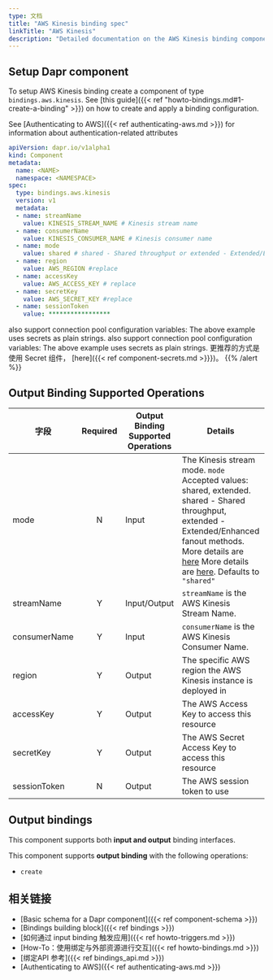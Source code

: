 ```yaml
---
type: 文档
title: "AWS Kinesis binding spec"
linkTitle: "AWS Kinesis"
description: "Detailed documentation on the AWS Kinesis binding component"
---
```


## Setup Dapr component

To setup AWS Kinesis binding create a component of type `bindings.aws.kinesis`. See [this guide]({{< ref "howto-bindings.md#1-create-a-binding" >}}) on how to create and apply a binding configuration.

See [Authenticating to AWS]({{< ref authenticating-aws.md >}}) for information about authentication-related attributes

```yaml
apiVersion: dapr.io/v1alpha1
kind: Component
metadata:
  name: <NAME>
  namespace: <NAMESPACE>
spec:
  type: bindings.aws.kinesis
  version: v1
  metadata:
  - name: streamName
    value: KINESIS_STREAM_NAME # Kinesis stream name
  - name: consumerName 
    value: KINESIS_CONSUMER_NAME # Kinesis consumer name 
  - name: mode
    value: shared # shared - Shared throughput or extended - Extended/Enhanced fanout
  - name: region
    value: AWS_REGION #replace
  - name: accessKey
    value: AWS_ACCESS_KEY # replace
  - name: secretKey
    value: AWS_SECRET_KEY #replace
  - name: sessionToken
    value: *****************

```
also support connection pool configuration variables:
The above example uses secrets as plain strings. also support connection pool configuration variables: The above example uses secrets as plain strings. 更推荐的方式是使用 Secret 组件， [here]({{< ref component-secrets.md >}}})。
{{% /alert %}}

## Output Binding Supported Operations

| 字段           | Required | Output Binding Supported Operations | Details                                                                                                                                                                                                                                                                                                                                                             | Example:                 |
| ------------ |:--------:| ----------------------------------- | ------------------------------------------------------------------------------------------------------------------------------------------------------------------------------------------------------------------------------------------------------------------------------------------------------------------------------------------------------------------- | ------------------------ |
| mode         |    N     | Input                               | The Kinesis stream mode. `mode` Accepted values: shared, extended. shared - Shared throughput, extended - Extended/Enhanced fanout methods. More details are [here](https://docs.aws.amazon.com/streams/latest/dev/building-consumers.html) More details are [here](https://docs.aws.amazon.com/streams/latest/dev/building-consumers.html). Defaults to `"shared"` | `"shared"`, `"extended"` |
| streamName   |    Y     | Input/Output                        | `streamName` is the AWS Kinesis Stream Name.                                                                                                                                                                                                                                                                                                                        | `"stream"`               |
| consumerName |    Y     | Input                               | `consumerName` is the AWS Kinesis Consumer Name.                                                                                                                                                                                                                                                                                                                    | `"myconsumer"`           |
| region       |    Y     | Output                              | The specific AWS region the AWS Kinesis instance is deployed in                                                                                                                                                                                                                                                                                                     | `"us-east-1"`            |
| accessKey    |    Y     | Output                              | The AWS Access Key to access this resource                                                                                                                                                                                                                                                                                                                          | `"key"`                  |
| secretKey    |    Y     | Output                              | The AWS Secret Access Key to access this resource                                                                                                                                                                                                                                                                                                                   | `"secretAccessKey"`      |
| sessionToken |    N     | Output                              | The AWS session token to use                                                                                                                                                                                                                                                                                                                                        | `"sessionToken"`         |

## Output bindings

This component supports both **input and output** binding interfaces.

This component supports **output binding** with the following operations:

- `create`
## 相关链接

- [Basic schema for a Dapr component]({{< ref component-schema >}})
- [Bindings building block]({{< ref bindings >}})
- [如何通过 input binding 触发应用]({{< ref howto-triggers.md >}})
- [How-To：使用绑定与外部资源进行交互]({{< ref howto-bindings.md >}})
- [绑定API 参考]({{< ref bindings_api.md >}})
- [Authenticating to AWS]({{< ref authenticating-aws.md >}})
